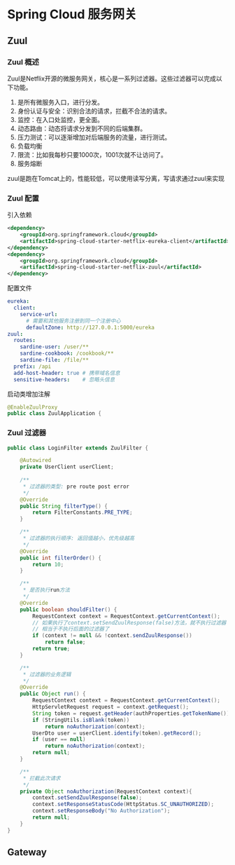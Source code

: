 # Spring Cloud 服务网关

## Zuul

### Zuul 概述

Zuul是Netflix开源的微服务网关，核心是一系列过滤器。这些过滤器可以完成以下功能。

1. 是所有微服务入口，进行分发。
2. 身份认证与安全：识别合法的请求，拦截不合法的请求。
3. 监控：在入口处监控，更全面。
4. 动态路由：动态将请求分发到不同的后端集群。
5. 压力测试：可以逐渐增加对后端服务的流量，进行测试。
6. 负载均衡
7. 限流：比如我每秒只要1000次，1001次就不让访问了。 
8. 服务熔断

zuul是跑在Tomcat上的，性能较低，可以使用读写分离，写请求通过zuul来实现

### Zuul 配置

引入依赖

```xml
<dependency>
    <groupId>org.springframework.cloud</groupId>
    <artifactId>spring-cloud-starter-netflix-eureka-client</artifactId>
</dependency>
<dependency>
    <groupId>org.springframework.cloud</groupId>
    <artifactId>spring-cloud-starter-netflix-zuul</artifactId>
</dependency>
```

配置文件 

```yaml
eureka:
  client:
    service-url:
      # 需要和其他服务注册到同一个注册中心
      defaultZone: http://127.0.0.1:5000/eureka
zuul:
  routes:
    sardine-user: /user/**
    sardine-cookbook: /cookbook/**
    sardine-file: /file/**
  prefix: /api
  add-host-header: true # 携带域名信息
  sensitive-headers:    # 忽略头信息
```

启动类增加注解

```java
@EnableZuulProxy
public class ZuulApplication {
```

### Zuul 过滤器

```java
public class LoginFilter extends ZuulFilter {

    @Autowired
    private UserClient userClient;
    
    /**
     * 过滤器的类型: pre route post error
     */
    @Override
    public String filterType() {
        return FilterConstants.PRE_TYPE;
    }

    /**
     * 过滤器的执行顺序: 返回值越小，优先级越高
     */
    @Override
    public int filterOrder() {
        return 10;
    }

    /**
     * 是否执行run方法
     */
    @Override
    public boolean shouldFilter() {
        RequestContext context = RequestContext.getCurrentContext();
        // 如果执行了context.setSendZuulResponse(false)方法，就不执行过滤器
        // 相当于不执行后面的过滤器了
        if (context != null && !context.sendZuulResponse())
            return false;
        return true;
    }

    /**
     * 过滤器的业务逻辑
     */
    @Override
    public Object run() {
        RequestContext context = RequestContext.getCurrentContext();
        HttpServletRequest request = context.getRequest();
        String token = request.getHeader(authProperties.getTokenName());
        if (StringUtils.isBlank(token))
            return noAuthorization(context);
        UserDto user = userClient.identify(token).getRecord();
        if (user == null)
            return noAuthorization(context);
        return null;
    }

    /**
     * 拦截此次请求
     */
    private Object noAuthorization(RequestContext context){
        context.setSendZuulResponse(false);
        context.setResponseStatusCode(HttpStatus.SC_UNAUTHORIZED);
        context.setResponseBody("No Authorization");
        return null;
    }
}
```

## Gateway

